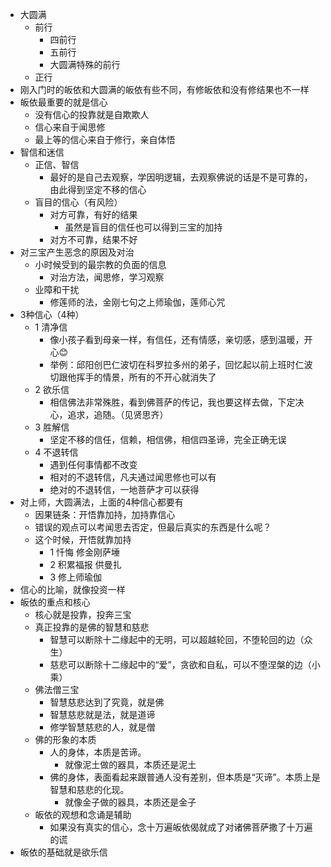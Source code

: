 - 大圆满
	- 前行
		- 四前行
		- 五前行
		- 大圆满特殊的前行
	- 正行
- 刚入门时的皈依和大圆满的皈依有些不同，有修皈依和没有修结果也不一样
- 皈依最重要的就是信心
	- 没有信心的投靠就是自欺欺人
	- 信心来自于闻思修
	- 最上等的信心来自于修行，亲自体悟
- 智信和迷信
	- 正信、智信
		- 最好的是自己去观察，学因明逻辑，去观察佛说的话是不是可靠的，由此得到坚定不移的信心
	- 盲目的信心（有风险）
		- 对方可靠，有好的结果
			- 虽然是盲目的信任也可以得到三宝的加持
		- 对方不可靠，结果不好
- 对三宝产生恶念的原因及对治
	- 小时候受到的最宗教的负面的信息
		- 对治方法，闻思修，学习观察
	- 业障和干扰
		- 修莲师的法，金刚七句之上师瑜伽，莲师心咒
- 3种信心（4种）
	- 1 清净信
		- 像小孩子看到母亲一样，有信任，还有情感，亲切感，感到温暖，开心😊
		- 举例：邱阳创巴仁波切在科罗拉多州的弟子，回忆起以前上班时仁波切跟他挥手的情景，所有的不开心就消失了
	- 2 欲乐信
		- 相信佛法非常殊胜，看到佛菩萨的传记，我也要这样去做，下定决心，追求，追随。（见贤思齐）
	- 3 胜解信
		- 坚定不移的信任，信赖，相信佛，相信四圣谛，完全正确无误
	- 4 不退转信
		- 遇到任何事情都不改变
		- 相对的不退转信，凡夫通过闻思修也可以有
		- 绝对的不退转信，一地菩萨才可以获得
- 对上师，大圆满法，上面的4种信心都要有
	- 因果链条：开悟靠加持，加持靠信心
	- 错误的观点可以考闻思去否定，但最后真实的东西是什么呢？
	- 这个时候，开悟就靠加持
		- 1 忏悔 修金刚萨埵
		- 2 积累福报 供曼扎
		- 3 修上师瑜伽
- 信心的比喻，就像投资一样
- 皈依的重点和核心
	- 核心就是投靠，投奔三宝
	- 真正投靠的是佛的智慧和慈悲
		- 智慧可以断除十二缘起中的无明，可以超越轮回，不堕轮回的边（众生）
		- 慈悲可以断除十二缘起中的“爱”，贪欲和自私，可以不堕涅槃的边（小乘）
	- 佛法僧三宝
		- 智慧慈悲达到了究竟，就是佛
		- 智慧慈悲就是法，就是道谛
		- 修学智慧慈悲的人，就是僧
	- 佛的形象的本质
		- 人的身体，本质是苦谛。
			- 就像泥土做的器具，本质还是泥土
		- 佛的身体，表面看起来跟普通人没有差别，但本质是“灭谛”。本质上是智慧和慈悲的化现。
			- 就像金子做的器具，本质还是金子
	- 皈依的观想和念诵是辅助
		- 如果没有真实的信心，念十万遍皈依偈就成了对诸佛菩萨撒了十万遍的谎
- 皈依的基础就是欲乐信